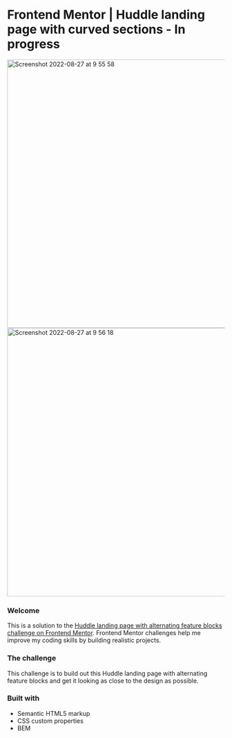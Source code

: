 # Frontend Mentor | Huddle landing page with curved sections - In progress
<img width="622" alt="Screenshot 2022-08-27 at 9 55 58" src="https://user-images.githubusercontent.com/36899734/187018898-daa834e4-d1ff-4f72-a280-b179f072c2b5.png">
<img width="622" alt="Screenshot 2022-08-27 at 9 56 18" src="https://user-images.githubusercontent.com/36899734/187018903-543206ee-8b43-446a-9f39-d9571bc16e9d.png">


### Welcome
This is a solution to the [Huddle landing page with alternating feature blocks challenge on Frontend Mentor](https://www.frontendmentor.io/challenges/huddle-landing-page-with-curved-sections-5ca5ecd01e82137ec91a50f2). Frontend Mentor challenges help me improve my coding skills by building realistic projects. 

### The challenge
This challenge is to build out this Huddle landing page with alternating feature blocks and get it looking as close to the design as possible.

### Built with
- Semantic HTML5 markup
- CSS custom properties
- BEM
